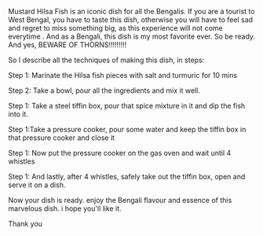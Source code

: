 Mustard Hilsa Fish is an iconic dish for all the Bengalis. If you are a tourist to West Bengal, you have to taste this dish, otherwise you will have to feel sad and regret to miss something big,  as this experience will not come everytime . And as a Bengali, this dish is my most favorite ever. So be ready. And yes, BEWARE OF THORNS!!!!!!!!!

So I describe all the techniques of making this dish, in steps:

Step 1: Marinate the Hilsa fish pieces with salt and turmuric for 10 mins

Step 2: Take a bowl, pour all the ingredients and mix it well.

Step 1: Take a steel tiffin box, pour that spice mixture in it and dip the fish into it.

Step 1:Take a pressure cooker, pour some water and keep the tiffin box in that pressure cooker and close 
        it

Step 1: Now put the pressure cooker on the gas oven and wait until 4 whistles

Step 1: And lastly, after 4 whistles, safely take out the tiffin box, open and serve it on a dish.

Now your dish is ready. enjoy the Bengali flavour and essence of this marvelous dish. i hope you'll like it.

 Thank you